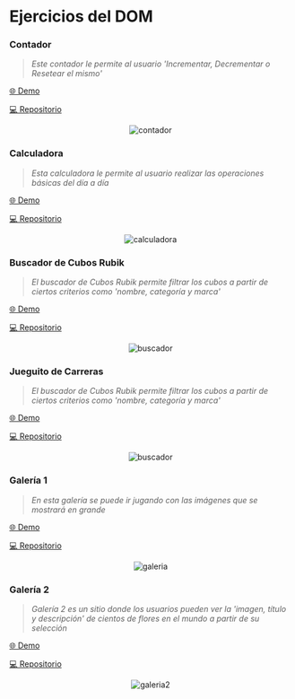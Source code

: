 # Ejercicios del DOM

### Contador 
> _Este contador le permite al usuario 'Incrementar, Decrementar o Resetear el mismo'_

<a href="https://ijcode1.github.io/devf_professional_coding/kata_javascript/EjerciciosDom/01-Contador/" target="_blank">🌐 Demo</a>

<a href="https://github.com/iJCode1/devf_professional_coding/tree/main/kata_javascript/EjerciciosDom/01-Contador" target="_blank">💻 Repositorio</a>

<center>

![contador](https://raw.githubusercontent.com/iJCode1/devf_professional_coding/main/kata_javascript/EjerciciosDom/images/contador.png)

</center>

### Calculadora 
> _Esta calculadora le permite al usuario realizar las operaciones básicas del día a día_

<a href="https://ijcode1.github.io/devf_professional_coding/kata_javascript/EjerciciosDom/02-Calculadora/" target="_blank">🌐 Demo</a>

<a href="https://github.com/iJCode1/devf_professional_coding/tree/main/kata_javascript/EjerciciosDom/02-Calculadora" target="_blank">💻 Repositorio</a>

<center>

![calculadora](https://raw.githubusercontent.com/iJCode1/devf_professional_coding/main/kata_javascript/EjerciciosDom/images/calculadora.png)

</center>

### Buscador de Cubos Rubik
> _El buscador de Cubos Rubik permite filtrar los cubos a partir de ciertos criterios como 'nombre, categoría y marca'_

<a href="https://ijcode1.github.io/devf_professional_coding/kata_javascript/EjerciciosDom/03-BuscadorCubosRubik/" target="_blank">🌐 Demo</a>

<a href="https://github.com/iJCode1/devf_professional_coding/tree/main/kata_javascript/EjerciciosDom/03-BuscadorCubosRubik" target="_blank">💻 Repositorio</a>

<center>

![buscador](https://raw.githubusercontent.com/iJCode1/devf_professional_coding/main/kata_javascript/EjerciciosDom/images/buscadorCubosRubik.png)

</center>

### Jueguito de Carreras
> _El buscador de Cubos Rubik permite filtrar los cubos a partir de ciertos criterios como 'nombre, categoría y marca'_

<a href="https://ijcode1.github.io/devf_professional_coding/kata_javascript/EjerciciosDom/04-JueguitoCarrera/juego.html" target="_blank">🌐 Demo</a>

<a href="https://github.com/iJCode1/devf_professional_coding/tree/main/kata_javascript/EjerciciosDom/04-JueguitoCarrera" target="_blank">💻 Repositorio</a>

<center>

![buscador](https://raw.githubusercontent.com/iJCode1/devf_professional_coding/main/kata_javascript/EjerciciosDom/images/carrera.png)

</center>

### Galería 1
> _En esta galería se puede ir jugando con las imágenes que se mostrará en grande_

<a href="https://ijcode1.github.io/devf_professional_coding/kata_javascript/EjerciciosDom/05-EjercicioGaleria1/" target="_blank">🌐 Demo</a>

<a href="https://github.com/iJCode1/devf_professional_coding/tree/main/kata_javascript/EjerciciosDom/05-EjercicioGaleria1" target="_blank">💻 Repositorio</a>

<center>

![galeria](https://raw.githubusercontent.com/iJCode1/devf_professional_coding/main/kata_javascript/EjerciciosDom/images/galeria1.png)

</center>

### Galería 2
> _Galería 2 es un sitio donde los usuarios pueden ver la 'imagen, título y descripción' de cientos de flores en el mundo a partir de su selección_

<a href="https://ijcode1.github.io/devf_professional_coding/kata_javascript/EjerciciosDom/06-EjercicioGaleria2" target="_blank">🌐 Demo</a>

<a href="https://github.com/iJCode1/devf_professional_coding/tree/main/kata_javascript/EjerciciosDom/06-EjercicioGaleria2" target="_blank">💻 Repositorio</a>

<center>

![galeria2](https://raw.githubusercontent.com/iJCode1/devf_professional_coding/main/kata_javascript/EjerciciosDom/images/galeria2.png)

</center>